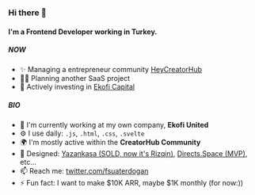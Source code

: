 ### Hi there 👋

#### I'm a Frontend Developer working in Turkey.

##### NOW

- ✨ Managing a entrepreneur community [HeyCreatorHub](https://beacons.ai/creatorhub)
- 🧑‍💻 Planning another SaaS project
- 🤑 Actively investing in [Ekofi Capital](https://portfolio-ekofi.vercel.app)

##### BIO

- 🏢 I'm currently working at my own company, **Ekofi United**
- ⚙️ I use daily: `.js`, `.html`, `.css`, `.svelte`
- 🌍 I'm mostly active within the **CreatorHub Community**
- 💅 Designed: [Yazankasa (SOLD, now it's Rizqin)](https://rizqin.app), [Directs.Space (MVP)](https://directs.space), etc…
- 📫 Reach me: [twitter.com/fsuaterdogan](https://twitter.com/fsuaterdogan)
- ⚡️ Fun fact: I want to make $10K ARR, maybe $1K monthly (for now:))
